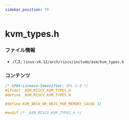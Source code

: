 ```yaml
---
sidebar_position: 70
---
```

# kvm_types.h

### ファイル情報

- パス: `linux-v6.12/arch/riscv/include/asm/kvm_types.h`

### コンテンツ

```h
/* SPDX-License-Identifier: GPL-2.0 */
#ifndef _ASM_RISCV_KVM_TYPES_H
#define _ASM_RISCV_KVM_TYPES_H

#define KVM_ARCH_NR_OBJS_PER_MEMORY_CACHE 32

#endif /* _ASM_RISCV_KVM_TYPES_H */

```
